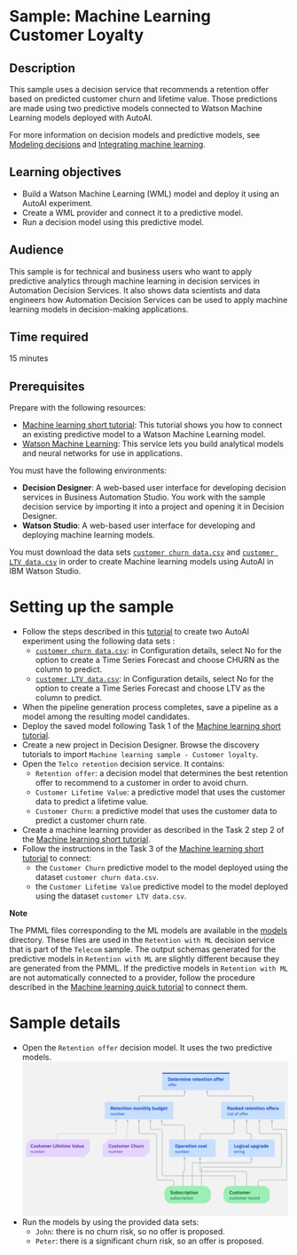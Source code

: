 # Sample: Machine Learning Customer Loyalty

## Description

This sample uses a decision service that recommends a retention offer based on predicted customer churn and lifetime value. 
Those predictions are made using two predictive models connected to Watson Machine Learning models deployed with AutoAI.

For more information on decision models and predictive models, see [Modeling decisions](https://www.ibm.com/docs/en/cloud-paks/cp-biz-automation/22.0.2?topic=automations-developing-decision-services) and [Integrating machine learning](https://www.ibm.com/docs/en/cloud-paks/cp-biz-automation/22.0.2?topic=services-integrating-machine-learning).

## Learning objectives
   - Build a Watson Machine Learning (WML) model and deploy it using an AutoAI experiment.
   - Create a WML provider and connect it to a predictive model.
   - Run a decision model using this predictive model.

## Audience

This sample is for technical and business users who want to apply predictive analytics through machine learning in decision services in Automation Decision Services. It also shows data scientists and data engineers how Automation Decision Services can be used to apply machine learning models in decision-making applications.

## Time required

15 minutes

## Prerequisites

Prepare with the following resources:
- [Machine learning short tutorial](../MachineLearningShortTutorial/README.md): This tutorial shows you how to connect an existing predictive model to a Watson Machine Learning model.
- [Watson Machine Learning](https://dataplatform.cloud.ibm.com/docs/content/wsj/analyze-data/ml-overview.html?audience=wdp&context=wdp): This service lets you build analytical models and neural networks for use in applications. 

You must have the following environments:
- **Decision Designer**: A web-based user interface for developing decision services in Business Automation Studio. You work with the sample decision service by importing it into a project and opening it in Decision Designer.
- **Watson Studio**: A web-based user interface for developing and deploying machine learning models. 

You must download the data sets [`customer churn data.csv`](./datasets/customer%20churn%20data.csv) and [`customer LTV data.csv`](./datasets/customer%20LTV%20data.csv) in order to create  Machine learning models using AutoAI in IBM Watson Studio.

# Setting up the sample

- Follow the steps described in this [tutorial](https://dataplatform.cloud.ibm.com/docs/content/wsj/analyze-data/autoai_example_binary_classifier.html) to create two AutoAI experiment 
using the following data sets :
   - [`customer churn data.csv`](datasets/customer%20churn%20data.csv): in Configuration details, select No for the option to create a Time Series Forecast
and choose CHURN as the column to predict.
   - [`customer LTV data.csv`](datasets/customer%20LTV%20data.csv): in Configuration details, select No for the option to create a Time Series Forecast
and choose LTV as the column to predict.
- When the pipeline generation process completes, save a pipeline as a model among the resulting model candidates.
- Deploy the saved model following Task 1 of the [Machine learning short tutorial](../MachineLearningShortTutorial/README.md).
- Create a new project in Decision Designer. Browse the discovery tutorials to import `Machine learning sample - Customer loyalty`. 
- Open the `Telco retention` decision service. It contains:
   - `Retention offer`: a decision model that determines the best retention offer to recommend to a customer in order to avoid churn. 
   - `Customer Lifetime Value`: a predictive model that uses the customer data to predict a lifetime value.
   - `Customer Churn`: a predictive model that uses the customer data to predict a customer churn rate.
- Create a machine learning provider as described in the Task 2 step 2 of the [Machine learning short tutorial](../MachineLearningShortTutorial/README.md).
- Follow the instructions in the Task 3 of the [Machine learning short tutorial](../MachineLearningShortTutorial/README.md) to connect:
   - the `Customer Churn` predictive model to the model deployed using the dataset `customer churn data.csv`.
   - the `Customer Lifetime Value` predictive model to the model deployed using the dataset `customer LTV data.csv`.
   
**Note**

The PMML files corresponding to the ML models are available in the [models](./models) directory. These files are used in the `Retention with ML` decision service that is part of the `Telecom` sample. The output schemas generated for the predictive models in `Retention with ML` are slightly different because they are generated from the PMML. 
If the predictive models in `Retention with ML` are not automatically connected to a provider, follow the procedure described in the [Machine learning quick tutorial](../MachineLearningQuickTutorial/README.md)  to connect them.

# Sample details

- Open the `Retention offer` decision model. It uses the two predictive models.
![Image retention offer model](images/retentionOfferModel.png)
 - Run the models by using the provided data sets:
    - `John`: there is no churn risk, so no offer is proposed.
    - `Peter`: there is a significant churn risk, so an offer is proposed.

